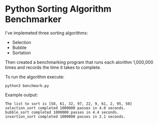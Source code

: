 # Python Sorting Algorithm Benchmarker

I've implemeted three sorting algorithms:

- Selection
- Bubble
- Sortation

Then created a benchmarking program that runs each alorithm 1,000,000 times and records the time it takes to complete.

To run the algorithm execute:

```
python3 benchmark.py
```

Example output:

```
The list to sort is [58, 61, 32, 97, 22, 9, 61, 2, 95, 50]
selection_sort completed 1000000 passes in 4.0 seconds.
bubble_sort completed 1000000 passes in 4.4 seconds.
insertion_sort completed 1000000 passes in 2.1 seconds.
```
